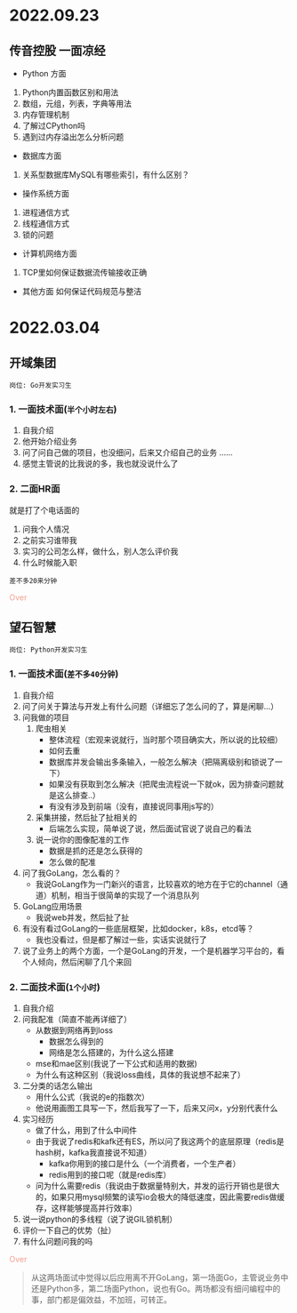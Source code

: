 # 2022.09.23
## 传音控股 一面凉经

- Python 方面
1.	Python内置函数区别和用法
2.	数组，元组，列表，字典等用法
3.	内存管理机制
4.	了解过CPython吗
5.	遇到过内存溢出怎么分析问题
- 数据库方面
1.	关系型数据库MySQL有哪些索引，有什么区别？

- 操作系统方面
1.	进程通信方式
2.	线程通信方式
3.	锁的问题

- 计算机网络方面
1.	TCP里如何保证数据流传输接收正确

- 其他方面
如何保证代码规范与整洁


# 2022.03.04

## 开域集团

`岗位: Go开发实习生`
### 1. 一面技术面(`半个小时左右`)
1. 自我介绍
2. 他开始介绍业务
3. 问了问自己做的项目，也没细问，后来又介绍自己的业务
……
4. 感觉主管说的比我说的多，我也就没说什么了



### 2. 二面HR面

就是打了个电话面的
1. 问我个人情况
2. 之前实习谁带我
3. 实习的公司怎么样，做什么，别人怎么评价我
4. 什么时候能入职

`差不多20来分钟`

<font color="#f29e8e">Over</font>

## 望石智慧 


`岗位: Python开发实习生`
### 1. 一面技术面(`差不多40分钟`)

1. 自我介绍
2. 问了问关于算法与开发上有什么问题（详细忘了怎么问的了，算是闲聊...）
3. 问我做的项目
    1. 爬虫相关
        - 整体流程（宏观来说就行，当时那个项目确实大，所以说的比较细）
        - 如何去重
        - 数据库并发会输出多条输入，一般怎么解决（把隔离级别和锁说了一下）
        - 如果没有获取到怎么解决（把爬虫流程说一下就ok，因为排查问题就是这么排查..）
        - 有没有涉及到前端（没有，直接说同事用js写的）
    2. 采集拼接，然后扯了扯相关的
        - 后端怎么实现，简单说了说，然后面试官说了说自己的看法
    3. 说一说你的图像配准的工作
        - 数据是抓的还是怎么获得的
        - 怎么做的配准
3. 问了我GoLang，怎么看的？
    - 我说GoLang作为一门新兴的语言，比较喜欢的地方在于它的channel（通道）机制，相当于很简单的实现了一个消息队列
4. GoLang应用场景
    - 我说web并发，然后扯了扯
5. 有没有看过GoLang的一些底层框架，比如docker，k8s，etcd等？
    - 我也没看过，但是都了解过一些，实话实说就行了
6. 说了业务上的两个方面，一个是GoLang的开发，一个是机器学习平台的，看个人倾向，然后闲聊了几个来回

### 2. 二面技术面(`1个小时`)

1. 自我介绍
2. 问我配准（简直不能再详细了）
    - 从数据到网络再到loss
        - 数据怎么得到的
        - 网络是怎么搭建的，为什么这么搭建
    - mse和mae区别(我说了一下公式和适用的数据)
    - 为什么有这种区别（我说loss曲线，具体的我说想不起来了）
3. 二分类的话怎么输出
    - 用什么公式（我说的e的指数次）
    - 他说用画图工具写一下，然后我写了一下，后来又问x，y分别代表什么
4. 实习经历
    - 做了什么，用到了什么中间件
    - 由于我说了redis和kafk还有ES，所以问了我这两个的底层原理（redis是hash树，kafka我直接说不知道）
        - kafka你用到的接口是什么（一个消费者，一个生产者）
        - redis用到的接口呢（就是redis库）
    - 问为什么需要redis（我说由于数据量特别大，并发的运行开销也是很大的，如果只用mysql频繁的读写io会极大的降低速度，因此需要redis做缓存，这样能够提高并行效率）
5. 说一说python的多线程（说了说GIL锁机制）
6. 评价一下自己的优势（扯）
7. 有什么问题问我的吗

<font color="#f29e8e">Over</font>

> 从这两场面试中觉得以后应用离不开GoLang，第一场面Go，主管说业务中还是Python多，第二场面Python，说也有Go。两场都没有细问编程中的事，部门都是偏效益，不加班，可转正。
